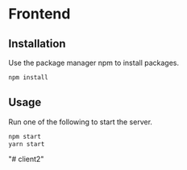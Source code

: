 # Frontend

## Installation

Use the package manager npm to install packages.

```bash
npm install
```

## Usage

Run one of the following to start the server.

```bash
npm start
yarn start
```
"# client2" 
